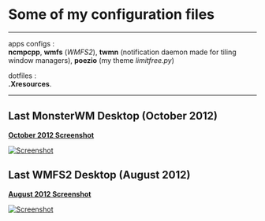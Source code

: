 # Some of my configuration files
- - -

apps configs :  
**ncmpcpp**, **wmfs** (*WMFS2*), **twmn** (notification daemon made for tiling window managers), **poezio** (my theme *limitfree.py*)

dotfiles :  
**.Xresources**.

- - -

## Last MonsterWM Desktop (October 2012)
[**October 2012 Screenshot**](https://github.com/Schoewilliam/configs/blob/master/screenshots/october2012.png)

[![Screenshot](https://github.com/Schoewilliam/configs/blob/master/screenshots/octobre2012mini.png?raw=true)](http://schoewilliam.deviantart.com/art/MonsterWM-Archlinux-October-2012-332177827)


## Last WMFS2 Desktop (August 2012)
[**August 2012 Screenshot**](https://github.com/Schoewilliam/configs/blob/master/screenshots/aout2012.png)

[![Screenshot](https://github.com/Schoewilliam/configs/blob/master/screenshots/aout2012mini.png?raw=true)](http://schoewilliam.deviantart.com/art/WMFS2-August-2012-archlinux-320699729)
